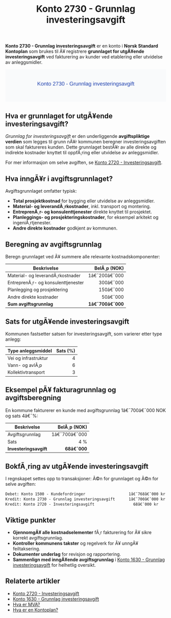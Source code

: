 ﻿---
title: "Konto 2730 - Grunnlag investeringsavgift"
meta_title: "2730-grunnlag-investeringsavgift"
meta_description: '**Konto 2730 - Grunnlag investeringsavgift** er en konto i **Norsk Standard Kontoplan** som brukes til Ã¥ registrere **grunnlaget for utgÃ¥ende investeringsavgi...'
slug: 2730-grunnlag-investeringsavgift
type: blog
layout: pages/single
---

**Konto 2730 - Grunnlag investeringsavgift** er en konto i **Norsk Standard Kontoplan** som brukes til Ã¥ registrere **grunnlaget for utgÃ¥ende investeringsavgift** ved fakturering av kunder ved etablering eller utvidelse av anleggsmidler.

![Illustrasjon av konto 2730 Grunnlag investeringsavgift](2730-grunnlag-investeringsavgift-image.svg)

## Hva er grunnlaget for utgÃ¥ende investeringsavgift?

*Grunnlag for investeringsavgift* er den underliggende **avgiftspliktige verdien** som legges til grunn nÃ¥r kommunen beregner investeringsavgiften som skal faktureres kunden. Dette grunnlaget bestÃ¥r av alle direkte og indirekte kostnader knyttet til oppfÃ¸ring eller utvidelse av anleggsmidler.

For mer informasjon om selve avgiften, se [Konto 2720 - Investeringsavgift](/blogs/kontoplan/2720-investeringsavgift "Konto 2720 - Investeringsavgift").

## Hva inngÃ¥r i avgiftsgrunnlaget?

Avgiftsgrunnlaget omfatter typisk:

* **Total prosjektkostnad** for bygging eller utvidelse av anleggsmidler.
* **Material- og leverandÃ¸rkostnader**, inkl. transport og montering.
* **EntreprenÃ¸r- og konsulenttjenester** direkte knyttet til prosjektet.
* **Planleggings- og prosjekteringskostnader**, for eksempel arkitekt og ingeniÃ¸rtjenester.
* **Andre direkte kostnader** godkjent av kommunen.

## Beregning av avgiftsgrunnlag

Beregn grunnlaget ved Ã¥ summere alle relevante kostnadskomponenter:

| Beskrivelse                           | BelÃ¸p (NOK)   |
|---------------------------------------|--------------:|
| Material- og leverandÃ¸rkostnader      |   1â€¯200â€¯000   |
| EntreprenÃ¸r- og konsulenttjenester    |     300â€¯000   |
| Planlegging og prosjektering          |     150â€¯000   |
| Andre direkte kostnader               |      50â€¯000   |
| **Sum avgiftsgrunnlag**               | **1â€¯700â€¯000** |

## Sats for utgÃ¥ende investeringsavgift

Kommunen fastsetter satsen for investeringsavgift, som varierer etter type anlegg:

| Type anleggsmiddel   | Sats (%)   |
|----------------------|-----------:|
| Vei og infrastruktur |      4     |
| Vann- og avlÃ¸p       |      6     |
| Kollektivtransport   |      3     |

## Eksempel pÃ¥ fakturagrunnlag og avgiftsberegning

En kommune fakturerer en kunde med avgiftsgrunnlag 1â€¯700â€¯000 NOK og sats 4â€¯%:

| Beskrivelse                 | BelÃ¸p (NOK)    |
|-----------------------------|---------------:|
| Avgiftsgrunnlag             |     1â€¯700â€¯000  |
| Sats                        | 4 %            |
| **Investeringsavgift**      | **68â€¯000**     |

## BokfÃ¸ring av utgÃ¥ende investeringsavgift

I regnskapet settes opp to transaksjoner: Ã©n for grunnlaget og Ã©n for selve avgiften:

```plaintext
Debet: Konto 1500 - Kundefordringer                   1â€¯768â€¯000 kr
Kredit: Konto 2730 - Grunnlag investeringsavgift      1â€¯700â€¯000 kr
Kredit: Konto 2720 - Investeringsavgift                 68â€¯000 kr
```

## Viktige punkter

* **GjennomgÃ¥ alle kostnadselementer** fÃ¸r fakturering for Ã¥ sikre korrekt avgiftsgrunnlag.
* **Kontroller kommunens takster** og regelverk for Ã¥ unngÃ¥ feiltaksering.
* **Dokumenter underlag** for revisjon og rapportering.
* **Sammenlign med inngÃ¥ende avgiftsgrunnlag** i [Konto 1630 - Grunnlag investeringsavgift](/blogs/kontoplan/1630-grunnlag-investeringsavgift "Konto 1630 - Grunnlag investeringsavgift") for helhetlig oversikt.

## Relaterte artikler

* [Konto 2720 - Investeringsavgift](/blogs/kontoplan/2720-investeringsavgift "Konto 2720 - Investeringsavgift")
* [Konto 1630 - Grunnlag investeringsavgift](/blogs/kontoplan/1630-grunnlag-investeringsavgift "Konto 1630 - Grunnlag investeringsavgift")
* [Hva er MVA?](/blogs/regnskap/hva-er-moms-mva "Hva er MVA? MVA-regnskapsfÃ¸ring og merverdiavgift")
* [Hva er en Kontoplan?](/blogs/regnskap/hva-er-kontoplan "Hva er en Kontoplan? Komplett Guide til Kontoplaner i Norsk Regnskap")

